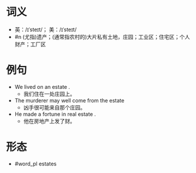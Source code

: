 # 词义
- 英：/ɪˈsteɪt/； 美：/ɪˈsteɪt/
- #n (尤指)遗产；(通常指农村的)大片私有土地，庄园；工业区；住宅区；个人财产；工厂区
# 例句
- We lived on an estate .
	- 我们住在一处庄园上。
- The murderer may well come from the estate
	- 凶手很可能来自那个庄园。
- He made a fortune in real estate .
	- 他在房地产上发了财。
# 形态
- #word_pl estates
